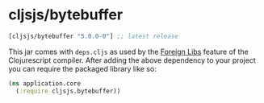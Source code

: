 # cljsjs/bytebuffer

[](dependency)
```clojure
[cljsjs/bytebuffer "5.0.0-0"] ;; latest release
```
[](/dependency)

This jar comes with `deps.cljs` as used by the [Foreign Libs][flibs] feature
of the Clojurescript compiler. After adding the above dependency to your project
you can require the packaged library like so:

```clojure
(ns application.core
  (:require cljsjs.bytebuffer))
```

[flibs]: https://github.com/clojure/clojurescript/wiki/Packaging-Foreign-Dependencies
